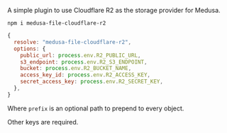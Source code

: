 A simple plugin to use Cloudflare R2 as the storage provider for Medusa.

```
npm i medusa-file-cloudflare-r2
```

```javascript
{
  resolve: "medusa-file-cloudflare-r2",
  options: {
    public_url: process.env.R2_PUBLIC_URL,
    s3_endpoint: process.env.R2_S3_ENDPOINT,
    bucket: process.env.R2_BUCKET_NAME,
    access_key_id: process.env.R2_ACCESS_KEY,
    secret_access_key: process.env.R2_SECRET_KEY,
  },
}
```

Where `prefix` is an optional path to prepend to every object.

Other keys are required.